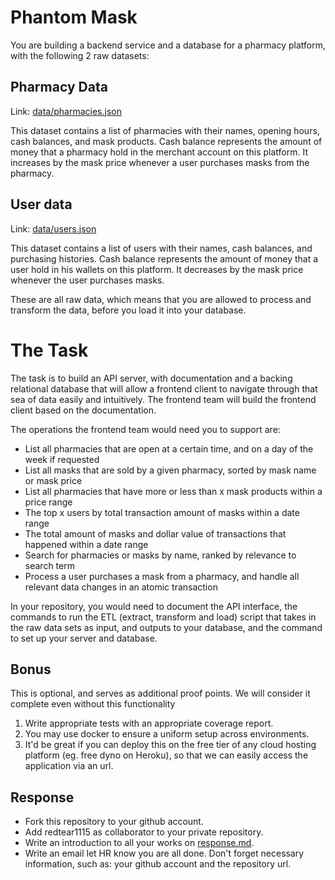 # Phantom Mask
You are building a backend service and a database for a pharmacy platform, with the following 2 raw datasets:

## Pharmacy Data
Link: [data/pharmacies.json](storage/data/pharmacies.json)

This dataset contains a list of pharmacies with their names, opening hours, cash balances, and mask products. Cash balance represents the amount of money that a pharmacy hold in the merchant account on this platform. It increases by the mask price whenever a user purchases masks from the pharmacy.

## User data
Link: [data/users.json](storage/data/users.json)

This dataset contains a list of users with their names, cash balances, and purchasing histories. Cash balance represents the amount of money that a user hold in his wallets on this platform. It decreases by the mask price whenever the user purchases masks.

These are all raw data, which means that you are allowed to process and transform the data, before you load it into your database.

# The Task
The task is to build an API server, with documentation and a backing relational database that will allow a frontend client to navigate through that sea of data easily and intuitively. The frontend team will build the frontend client based on the documentation.

The operations the frontend team would need you to support are:

* List all pharmacies that are open at a certain time, and on a day of the week if requested
* List all masks that are sold by a given pharmacy, sorted by mask name or mask price
* List all pharmacies that have more or less than x mask products within a price range
* The top x users by total transaction amount of masks within a date range
* The total amount of masks and dollar value of transactions that happened within a date range
* Search for pharmacies or masks by name, ranked by relevance to search term
* Process a user purchases a mask from a pharmacy, and handle all relevant data changes in an atomic transaction

In your repository, you would need to document the API interface, the commands to run the ETL (extract, transform and load) script that takes in the raw data sets as input, and outputs to your database, and the command to set up your server and database.

## Bonus
This is optional, and serves as additional proof points. We will consider it complete even without this functionality

1. Write appropriate tests with an appropriate coverage report.
2. You may use docker to ensure a uniform setup across environments.
3. It'd be great if you can deploy this on the free tier of any cloud hosting platform (eg. free dyno on Heroku), so that we can easily access the application via an url.

## Response
* Fork this repository to your github account.
* Add redtear1115 as collaborator to your private repository.
* Write an introduction to all your works on [response.md](response.md).
* Write an email let HR know you are all done. Don't forget necessary information, such as: your github account and the repository url.
